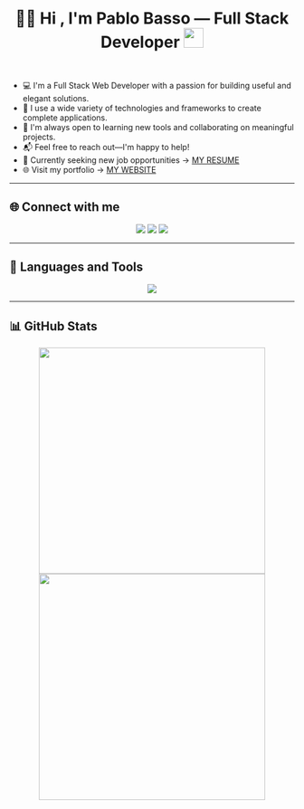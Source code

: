 
<h1 align="center">
  👨‍💻 Hi , I'm Pablo Basso — Full Stack Developer
  <img src="https://media.giphy.com/media/hvRJCLFzcasrR4ia7z/giphy.gif" width="35"/>
</h1>



<div style="clear: both;"></div>
<br>


- 💻 I'm a Full Stack Web Developer with a passion for building useful and elegant solutions.  
- 🚀 I use a wide variety of technologies and frameworks to create complete applications.  
- 🤝 I'm always open to learning new tools and collaborating on meaningful projects.  
- 📬 Feel free to reach out—I'm happy to help!  
- 📄 Currently seeking new job opportunities → [MY RESUME](http://)  
- 🌐 Visit my portfolio → [MY WEBSITE](https://)  

---

## 🌐 Connect with me

<p align="center">
  <a href="https://www.linkedin.com/in/pablo-basso-40b93b34b/"><img src="https://skillicons.dev/icons?i=linkedin" /></a>
  <a href="mailto:produtor.pablobasso25@gmail.com"><img src="https://skillicons.dev/icons?i=gmail" /></a>
  <a href="https://www.instagram.com/pablobasso25/"><img src="https://skillicons.dev/icons?i=instagram" /></a>
</p>

---

## 🧰 Languages and Tools

<p align="center">
  <img src="https://skillicons.dev/icons?i=html,css,js,react,py,bootstrap,tailwind,github,git,vscode" />
</p>

---

## 📊 GitHub Stats

<div align="center">
  <a href="https://github.com/pablobasso25">
    <img src="https://github-readme-stats.vercel.app/api?username=pablobasso25&show_icons=true&theme=tokyonight&hide_border=true&locale=en" width="400"/>
  </a>

  <a href="https://github.com/pablobasso25">
    <img src="https://github-readme-streak-stats.herokuapp.com/?user=pablobasso25&theme=material-palenight" width="400"/>
  </a>
</div>
